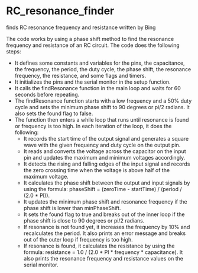 # RC_resonance_finder
finds RC resonance frequency and resistance 
written by Bing

The code works by using a phase shift method to find the resonance frequency and resistance of an RC circuit. The code does the following steps:

- It defines some constants and variables for the pins, the capacitance, the frequency, the period, the duty cycle, the phase shift, the resonance frequency, the resistance, and some flags and timers.
- It initializes the pins and the serial monitor in the setup function.
- It calls the findResonance function in the main loop and waits for 60 seconds before repeating.
- The findResonance function starts with a low frequency and a 50% duty cycle and sets the minimum phase shift to 90 degrees or pi/2 radians. It also sets the found flag to false.
- The function then enters a while loop that runs until resonance is found or frequency is too high. In each iteration of the loop, it does the following:
  - It records the start time of the output signal and generates a square wave with the given frequency and duty cycle on the output pin.
  - It reads and converts the voltage across the capacitor on the input pin and updates the maximum and minimum voltages accordingly.
  - It detects the rising and falling edges of the input signal and records the zero crossing time when the voltage is above half of the maximum voltage.
  - It calculates the phase shift between the output and input signals by using the formula: phaseShift = (zeroTime - startTime) / (period / (2.0 * PI)).
  - It updates the minimum phase shift and resonance frequency if the phase shift is lower than minPhaseShift.
  - It sets the found flag to true and breaks out of the inner loop if the phase shift is close to 90 degrees or pi/2 radians.
  - If resonance is not found yet, it increases the frequency by 10% and recalculates the period. It also prints an error message and breaks out of the outer loop if frequency is too high.
  - If resonance is found, it calculates the resistance by using the formula: resistance = 1.0 / (2.0 * PI * frequency * capacitance). It also prints the resonance frequency and resistance values on the serial monitor.
